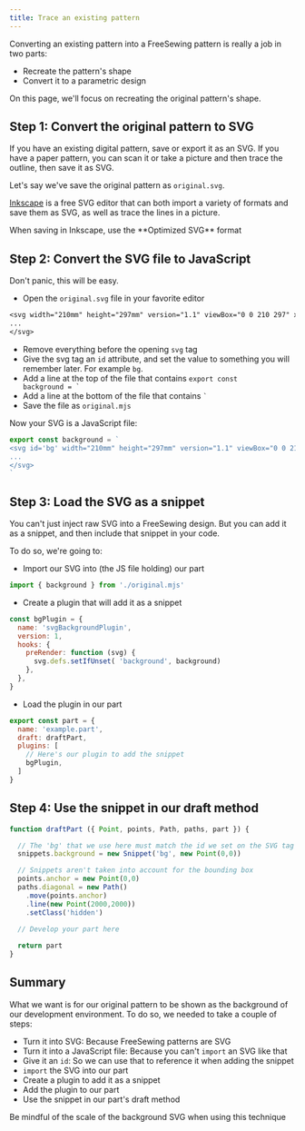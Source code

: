 ```yaml
---
title: Trace an existing pattern
---
```


Converting an existing pattern into a FreeSewing pattern is really a job in two
parts:

- Recreate the pattern's shape
- Convert it to a parametric design

On this page, we'll focus on recreating the original pattern's shape. 

## Step 1: Convert the original pattern to SVG

If you have an existing digital pattern, save or export it as an SVG. If you
have a paper pattern, you can scan it or take a picture and then trace the
outline, then save it as SVG.

Let's say we've save the original pattern as `original.svg`.

<Note>

[Inkscape](https://inkscape.org/) is a free SVG editor that can both import a
variety of formats and save them as SVG, as well as trace the lines in a
picture.

</Note>

<Tip compact>
When saving in Inkscape, use the **Optimized SVG** format
</Tip>

## Step 2: Convert the SVG file to JavaScript

Don't panic, this will be easy.

 - Open the `original.svg` file in your favorite editor

```txt
<svg width="210mm" height="297mm" version="1.1" viewBox="0 0 210 297" xmlns="http://www.w3.org/2000/svg">
...
</svg>
```

 - Remove everything before the opening `svg` tag
 - Give the svg tag an `id` attribute, and set the value to something you will remember later. For example `bg`. 
 - Add a line at the top of the file that contains <code>export const background = `</code>
 - Add a line at the bottom of the file that contains <code>`</code>
 - Save the file as `original.mjs`

Now your SVG is a JavaScript file:

```js
export const background = `
<svg id='bg' width="210mm" height="297mm" version="1.1" viewBox="0 0 210 297" xmlns="http://www.w3.org/2000/svg">
...
</svg>
`
```

## Step 3: Load the SVG as a snippet

You can't just inject raw SVG into a FreeSewing design. But you can add it as
a snippet, and then include that snippet in your code.

To do so, we're going to:

- Import our SVG into (the JS file holding) our part

```js
import { background } from './original.mjs'
```

- Create a plugin that will add it as a snippet

```js
const bgPlugin = {
  name: 'svgBackgroundPlugin',
  version: 1,
  hooks: {
    preRender: function (svg) {
      svg.defs.setIfUnset( 'background', background)
    },
  },
}
```

- Load the plugin in our part

```js
export const part = {
  name: 'example.part',
  draft: draftPart,
  plugins: [
    // Here's our plugin to add the snippet
    bgPlugin,
  ]
}
```

## Step 4: Use the snippet in our draft method

```js
function draftPart ({ Point, points, Path, paths, part }) {

  // The 'bg' that we use here must match the id we set on the SVG tag
  snippets.background = new Snippet('bg', new Point(0,0))

  // Snippets aren't taken into account for the bounding box
  points.anchor = new Point(0,0)
  paths.diagonal = new Path()
    .move(points.anchor)
    .line(new Point(2000,2000))
    .setClass('hidden')

  // Develop your part here
  
  return part
}
```

## Summary

What we want is for our original pattern to be shown as the background of our development environment.
To do so, we needed to take a couple of steps:

- Turn it into SVG: Because FreeSewing patterns are SVG
- Turn it into a JavaScript file: Because you can't `import` an SVG like that
- Give it an `id`: So we can use that to reference it when adding the snippet
- `import` the SVG into our part
- Create a plugin to add it as a snippet
- Add the plugin to our part
- Use the snippet in our part's draft method

<Warning>
Be mindful of the scale of the background SVG when using this technique
</Warning>
